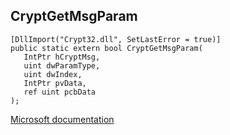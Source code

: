 ## CryptGetMsgParam

```
[DllImport("Crypt32.dll", SetLastError = true)]
public static extern bool CryptGetMsgParam(
   IntPtr hCryptMsg,
   uint dwParamType,
   uint dwIndex,
   IntPtr pvData,
   ref uint pcbData
);
```

[Microsoft documentation](https://docs.microsoft.com/en-us/windows/win32/api/wincrypt/nf-wincrypt-cryptgetmsgparam)
